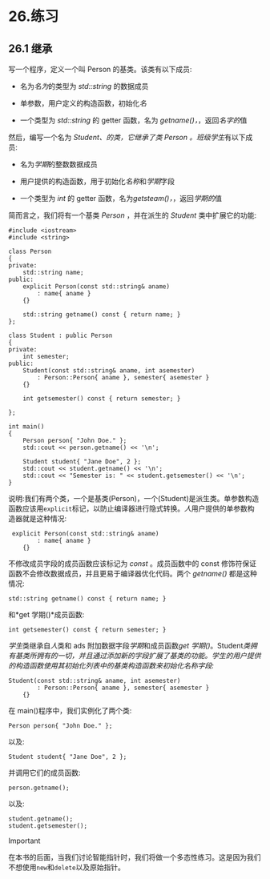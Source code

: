 # 26.练习

## 26.1 继承

写一个程序，定义一个叫 Person 的基类。该类有以下成员:

*   名为*名为*的类型为 *std::string* 的数据成员

*   单参数，用户定义的构造函数，初始化*名*

*   一个类型为 *std::string* 的 getter 函数，名为 *getname()，*，返回*名字的*值

然后，编写一个名为 *Student、*的类，它继承了类 *Person* 。班级*学生*有以下成员:

*   名为*学期*的整数数据成员

*   用户提供的构造函数，用于初始化*名称*和*学期*字段

*   一个类型为 *int* 的 getter 函数，名为*getsteam()，*，返回*学期的*值

简而言之，我们将有一个基类 *Person* ，并在派生的 *Student* 类中扩展它的功能:

```
#include <iostream>
#include <string>

class Person
{
private:
    std::string name;
public:
    explicit Person(const std::string& aname)
        : name{ aname }
    {}

    std::string getname() const { return name; }
};

class Student : public Person
{
private:
    int semester;
public:
    Student(const std::string& aname, int asemester)
        : Person::Person{ aname }, semester{ asemester }
    {}

    int getsemester() const { return semester; }

};

int main()
{
    Person person{ "John Doe." };
    std::cout << person.getname() << '\n';

    Student student{ "Jane Doe", 2 };
    std::cout << student.getname() << '\n';
    std::cout << "Semester is: " << student.getsemester() << '\n';
}

```

说明:我们有两个类，一个是基类(Person)，一个(Student)是派生类。单参数构造函数应该用`explicit`标记，以防止编译器进行隐式转换。*人*用户提供的单参数构造器就是这种情况:

```
 explicit Person(const std::string& aname)
        : name{ aname }
    {}

```

不修改成员字段的成员函数应该标记为 *const* 。成员函数中的 const 修饰符保证函数不会修改数据成员，并且更易于编译器优化代码。两个 *getname()* 都是这种情况:

```
std::string getname() const { return name; }

```

和*get 学期()*成员函数:

```
int getsemester() const { return semester; }

```

*学生*类继承自*人*类和 ads 附加数据字段*学期*和成员函数*get 学期()*。Student*类拥有基类所拥有的一切，并且通过添加新的字段扩展了基类的功能。*学生*的用户提供的构造函数使用其初始化列表中的基类构造函数来初始化名称字段:*

```
Student(const std::string& aname, int asemester)
        : Person::Person{ aname }, semester{ asemester }
    {}

```

在 main()程序中，我们实例化了两个类:

```
Person person{ "John Doe." };

```

以及:

```
Student student{ "Jane Doe", 2 };

```

并调用它们的成员函数:

```
person.getname();

```

以及:

```
student.getname();
student.getsemester();

```

Important

在本书的后面，当我们讨论智能指针时，我们将做一个多态性练习。这是因为我们不想使用`new`和`delete`以及原始指针。